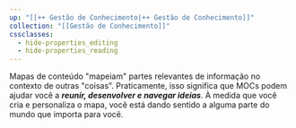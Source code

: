 ```yaml
---
up: "[[++ Gestão de Conhecimento|++ Gestão de Conhecimento]]"
collection: "[[Gestão de Conhecimento]]"
cssclasses:
  - hide-properties_editing
  - hide-properties_reading
---
```

Mapas de conteúdo "mapeiam" partes relevantes de informação no contexto de outras "coisas". Praticamente, isso significa que MOCs podem ajudar você a ***reunir, desenvolver e navegar ideias***. À medida que você cria e personaliza o mapa, você está dando sentido a alguma parte do mundo que importa para você.  

